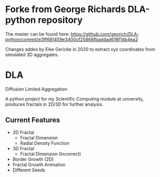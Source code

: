 # Forke from George Richards DLA-python repository
The master can be found here: 
https://github.com/georich/DLA-python/commit/e3ff681459e3400cf25868fbaddad618f1db4ea2

Changes addes by Eike Gericke in 2020 to extract xyz coordinates from simulated 3D aggregates. 

# DLA
Diffusion Limited Aggregation

A python project for my Scientific Computing module at university, produces fractals in 2D/3D for further analysis.

## Current Features
- 2D Fractal
  * Fractal Dimension
  * Radial Density Function
- 3D Fractal
  * Fractal Dimension (Incorrect)
- Border Growth (2D)
- Fractal Growth Animation
- Different Seeds

